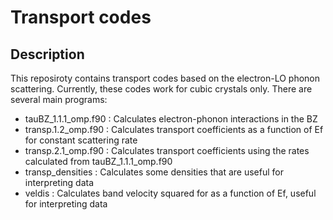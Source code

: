 # Transport codes
## Description

This reposiroty contains transport codes based on the electron-LO phonon scattering.
Currently, these codes work for cubic crystals only.
There are several main programs:

* tauBZ_1.1.1_omp.f90 : Calculates electron-phonon interactions in the BZ
* transp.1.2_omp.f90  : Calculates transport coefficients as a function of Ef for constant scattering rate
* transp.2.1_omp.f90  : Calculates transport coefficients using the rates calculated from tauBZ_1.1.1_omp.f90
* transp_densities    : Calculates some densities that are useful for interpreting data
* veldis              : Calculates band velocity squared for as a function of Ef, useful for interpreting data
